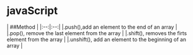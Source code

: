 # javaScript
| ##Method |
|:--:|:--:|
|.push(),add an element to the end of an array |
|.pop(), remove the last element from the array |
|.shift(), removes the firts element from the array |
|.unshift(), add an element to the beginning of an array |
